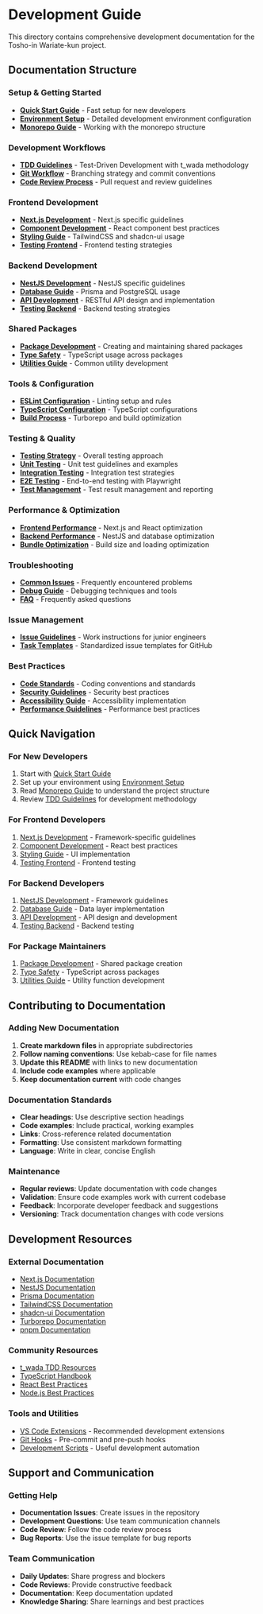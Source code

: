 # Development Guide

This directory contains comprehensive development documentation for the Tosho-in Wariate-kun project.

## Documentation Structure

### Setup & Getting Started

- **[Quick Start Guide](./quick-start.md)** - Fast setup for new developers
- **[Environment Setup](./environment-setup.md)** - Detailed development environment configuration
- **[Monorepo Guide](./monorepo-guide.md)** - Working with the monorepo structure

### Development Workflows

- **[TDD Guidelines](./tdd-guidelines.md)** - Test-Driven Development with t_wada methodology
- **[Git Workflow](./git-workflow.md)** - Branching strategy and commit conventions
- **[Code Review Process](./code-review.md)** - Pull request and review guidelines

### Frontend Development

- **[Next.js Development](./frontend/nextjs-guide.md)** - Next.js specific guidelines
- **[Component Development](./frontend/component-guide.md)** - React component best practices
- **[Styling Guide](./frontend/styling-guide.md)** - TailwindCSS and shadcn-ui usage
- **[Testing Frontend](./frontend/testing-guide.md)** - Frontend testing strategies

### Backend Development

- **[NestJS Development](./backend/nestjs-guide.md)** - NestJS specific guidelines
- **[Database Guide](./backend/database-guide.md)** - Prisma and PostgreSQL usage
- **[API Development](./backend/api-guide.md)** - RESTful API design and implementation
- **[Testing Backend](./backend/testing-guide.md)** - Backend testing strategies

### Shared Packages

- **[Package Development](./packages/package-guide.md)** - Creating and maintaining shared packages
- **[Type Safety](./packages/type-safety.md)** - TypeScript usage across packages
- **[Utilities Guide](./packages/utilities-guide.md)** - Common utility development

### Tools & Configuration

- **[ESLint Configuration](./tools/eslint-guide.md)** - Linting setup and rules
- **[TypeScript Configuration](./tools/typescript-guide.md)** - TypeScript configurations
- **[Build Process](./tools/build-guide.md)** - Turborepo and build optimization

### Testing & Quality

- **[Testing Strategy](./testing/testing-strategy.md)** - Overall testing approach
- **[Unit Testing](./testing/unit-testing.md)** - Unit test guidelines and examples
- **[Integration Testing](./testing/integration-testing.md)** - Integration test strategies
- **[E2E Testing](./testing/e2e-testing.md)** - End-to-end testing with Playwright
- **[Test Management](./testing/test-management.md)** - Test result management and reporting

### Performance & Optimization

- **[Frontend Performance](./performance/frontend-optimization.md)** - Next.js and React optimization
- **[Backend Performance](./performance/backend-optimization.md)** - NestJS and database optimization
- **[Bundle Optimization](./performance/bundle-optimization.md)** - Build size and loading optimization

### Troubleshooting

- **[Common Issues](./troubleshooting/common-issues.md)** - Frequently encountered problems
- **[Debug Guide](./troubleshooting/debugging.md)** - Debugging techniques and tools
- **[FAQ](./troubleshooting/faq.md)** - Frequently asked questions

### Issue Management

- **[Issue Guidelines](../issues/CLAUDE.md)** - Work instructions for junior engineers
- **[Task Templates](../issues/)** - Standardized issue templates for GitHub

### Best Practices

- **[Code Standards](./best-practices/code-standards.md)** - Coding conventions and standards
- **[Security Guidelines](./best-practices/security.md)** - Security best practices
- **[Accessibility Guide](./best-practices/accessibility.md)** - Accessibility implementation
- **[Performance Guidelines](./best-practices/performance.md)** - Performance best practices

## Quick Navigation

### For New Developers

1. Start with [Quick Start Guide](./quick-start.md)
2. Set up your environment using [Environment Setup](./environment-setup.md)
3. Read [Monorepo Guide](./monorepo-guide.md) to understand the project structure
4. Review [TDD Guidelines](./tdd-guidelines.md) for development methodology

### For Frontend Developers

1. [Next.js Development](./frontend/nextjs-guide.md) - Framework-specific guidelines
2. [Component Development](./frontend/component-guide.md) - React best practices
3. [Styling Guide](./frontend/styling-guide.md) - UI implementation
4. [Testing Frontend](./frontend/testing-guide.md) - Frontend testing

### For Backend Developers

1. [NestJS Development](./backend/nestjs-guide.md) - Framework guidelines
2. [Database Guide](./backend/database-guide.md) - Data layer implementation
3. [API Development](./backend/api-guide.md) - API design and development
4. [Testing Backend](./backend/testing-guide.md) - Backend testing

### For Package Maintainers

1. [Package Development](./packages/package-guide.md) - Shared package creation
2. [Type Safety](./packages/type-safety.md) - TypeScript across packages
3. [Utilities Guide](./packages/utilities-guide.md) - Utility function development

## Contributing to Documentation

### Adding New Documentation

1. **Create markdown files** in appropriate subdirectories
2. **Follow naming conventions**: Use kebab-case for file names
3. **Update this README** with links to new documentation
4. **Include code examples** where applicable
5. **Keep documentation current** with code changes

### Documentation Standards

- **Clear headings**: Use descriptive section headings
- **Code examples**: Include practical, working examples
- **Links**: Cross-reference related documentation
- **Formatting**: Use consistent markdown formatting
- **Language**: Write in clear, concise English

### Maintenance

- **Regular reviews**: Update documentation with code changes
- **Validation**: Ensure code examples work with current codebase
- **Feedback**: Incorporate developer feedback and suggestions
- **Versioning**: Track documentation changes with code versions

## Development Resources

### External Documentation

- [Next.js Documentation](https://nextjs.org/docs)
- [NestJS Documentation](https://docs.nestjs.com/)
- [Prisma Documentation](https://www.prisma.io/docs)
- [TailwindCSS Documentation](https://tailwindcss.com/docs)
- [shadcn-ui Documentation](https://ui.shadcn.com/)
- [Turborepo Documentation](https://turbo.build/repo/docs)
- [pnpm Documentation](https://pnpm.io/motivation)

### Community Resources

- [t_wada TDD Resources](https://github.com/testdouble/contributing-tests/wiki)
- [TypeScript Handbook](https://www.typescriptlang.org/docs/)
- [React Best Practices](https://react.dev/learn)
- [Node.js Best Practices](https://github.com/goldbergyoni/nodebestpractices)

### Tools and Utilities

- [VS Code Extensions](./tools/vscode-setup.md) - Recommended development extensions
- [Git Hooks](./tools/git-hooks.md) - Pre-commit and pre-push hooks
- [Development Scripts](./tools/dev-scripts.md) - Useful development automation

## Support and Communication

### Getting Help

- **Documentation Issues**: Create issues in the repository
- **Development Questions**: Use team communication channels
- **Code Review**: Follow the code review process
- **Bug Reports**: Use the issue template for bug reports

### Team Communication

- **Daily Updates**: Share progress and blockers
- **Code Reviews**: Provide constructive feedback
- **Documentation**: Keep documentation updated
- **Knowledge Sharing**: Share learnings and best practices
